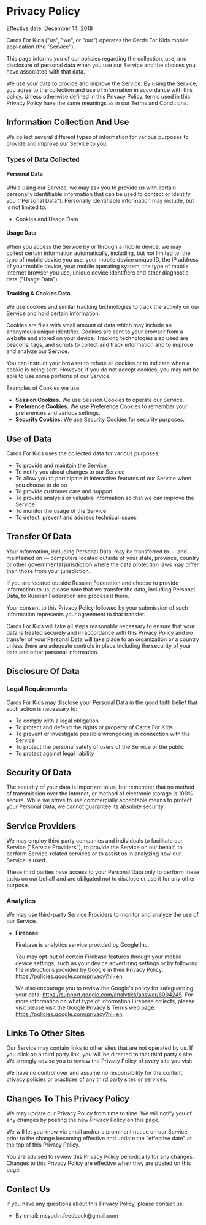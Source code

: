 <h1>Privacy Policy</h1>


<p>Effective date: December 14, 2018</p>


<p>Cards For Kids ("us", "we", or "our") operates the Cards For Kids mobile application (the "Service").</p>

<p>This page informs you of our policies regarding the collection, use, and disclosure of personal data when you use our Service and the choices you have associated with that data. </p>

<p>We use your data to provide and improve the Service. By using the Service, you agree to the collection and use of information in accordance with this policy. Unless otherwise defined in this Privacy Policy, terms used in this Privacy Policy have the same meanings as in our Terms and Conditions.</p>


<h2>Information Collection And Use</h2>

<p>We collect several different types of information for various purposes to provide and improve our Service to you.</p>

<h3>Types of Data Collected</h3>

<h4>Personal Data</h4>

<p>While using our Service, we may ask you to provide us with certain personally identifiable information that can be used to contact or identify you ("Personal Data"). Personally identifiable information may include, but is not limited to:</p>

<ul>
<li>Cookies and Usage Data</li>
</ul>

<h4>Usage Data</h4>

<p>When you access the Service by or through a mobile device, we may collect certain information automatically, including, but not limited to, the type of mobile device you use, your mobile device unique ID, the IP address of your mobile device, your mobile operating system, the type of mobile Internet browser you use, unique device identifiers and other diagnostic data ("Usage Data").</p>

<h4>Tracking & Cookies Data</h4>
<p>We use cookies and similar tracking technologies to track the activity on our Service and hold certain information.</p>
<p>Cookies are files with small amount of data which may include an anonymous unique identifier. Cookies are sent to your browser from a website and stored on your device. Tracking technologies also used are beacons, tags, and scripts to collect and track information and to improve and analyze our Service.</p>
<p>You can instruct your browser to refuse all cookies or to indicate when a cookie is being sent. However, if you do not accept cookies, you may not be able to use some portions of our Service.</p>
<p>Examples of Cookies we use:</p>
<ul>
 <li><strong>Session Cookies.</strong> We use Session Cookies to operate our Service.</li>
 <li><strong>Preference Cookies.</strong> We use Preference Cookies to remember your preferences and various settings.</li>
 <li><strong>Security Cookies.</strong> We use Security Cookies for security purposes.</li>
</ul>

<h2>Use of Data</h2>
 
<p>Cards For Kids uses the collected data for various purposes:</p> 
<ul>
 <li>To provide and maintain the Service</li>
 <li>To notify you about changes to our Service</li>
 <li>To allow you to participate in interactive features of our Service when you choose to do so</li>
 <li>To provide customer care and support</li>
 <li>To provide analysis or valuable information so that we can improve the Service</li>
 <li>To monitor the usage of the Service</li>
 <li>To detect, prevent and address technical issues</li>
</ul>

<h2>Transfer Of Data</h2>
<p>Your information, including Personal Data, may be transferred to — and maintained on — computers located outside of your state, province, country or other governmental jurisdiction where the data protection laws may differ than those from your jurisdiction.</p>
<p>If you are located outside Russian Federation and choose to provide information to us, please note that we transfer the data, including Personal Data, to Russian Federation and process it there.</p>
<p>Your consent to this Privacy Policy followed by your submission of such information represents your agreement to that transfer.</p>
<p>Cards For Kids will take all steps reasonably necessary to ensure that your data is treated securely and in accordance with this Privacy Policy and no transfer of your Personal Data will take place to an organization or a country unless there are adequate controls in place including the security of your data and other personal information.</p>

<h2>Disclosure Of Data</h2>

<h3>Legal Requirements</h3>
<p>Cards For Kids may disclose your Personal Data in the good faith belief that such action is necessary to:</p>
<ul>
 <li>To comply with a legal obligation</li>
 <li>To protect and defend the rights or property of Cards For Kids</li>
 <li>To prevent or investigate possible wrongdoing in connection with the Service</li>
 <li>To protect the personal safety of users of the Service or the public</li>
 <li>To protect against legal liability</li>
</ul>

<h2>Security Of Data</h2>
<p>The security of your data is important to us, but remember that no method of transmission over the Internet, or method of electronic storage is 100% secure. While we strive to use commercially acceptable means to protect your Personal Data, we cannot guarantee its absolute security.</p>

<h2>Service Providers</h2>
<p>We may employ third party companies and individuals to facilitate our Service ("Service Providers"), to provide the Service on our behalf, to perform Service-related services or to assist us in analyzing how our Service is used.</p>
<p>These third parties have access to your Personal Data only to perform these tasks on our behalf and are obligated not to disclose or use it for any other purpose.</p>

<h3>Analytics</h3>
<p>We may use third-party Service Providers to monitor and analyze the use of our Service.</p> 
<ul>
 <li>
 <p><strong>Firebase</strong></p>
 <p>Firebase is analytics service provided by Google Inc.</p>
 <p>You may opt-out of certain Firebase features through your mobile device settings, such as your device advertising settings or by following the instructions provided by Google in their Privacy Policy: <a href="https://policies.google.com/privacy?hl=en">https://policies.google.com/privacy?hl=en</a></p>
 <p>We also encourage you to review the Google's policy for safeguarding your data: <a href="https://support.google.com/analytics/answer/6004245">https://support.google.com/analytics/answer/6004245</a>. For more information on what type of information Firebase collects, please visit please visit the Google Privacy & Terms web page: <a href="https://policies.google.com/privacy?hl=en">https://policies.google.com/privacy?hl=en</a></p>
 </li>
 </ul>


<h2>Links To Other Sites</h2>
<p>Our Service may contain links to other sites that are not operated by us. If you click on a third party link, you will be directed to that third party's site. We strongly advise you to review the Privacy Policy of every site you visit.</p>
<p>We have no control over and assume no responsibility for the content, privacy policies or practices of any third party sites or services.</p>


<h2>Changes To This Privacy Policy</h2>
<p>We may update our Privacy Policy from time to time. We will notify you of any changes by posting the new Privacy Policy on this page.</p>
<p>We will let you know via email and/or a prominent notice on our Service, prior to the change becoming effective and update the "effective date" at the top of this Privacy Policy.</p>
<p>You are advised to review this Privacy Policy periodically for any changes. Changes to this Privacy Policy are effective when they are posted on this page.</p>


<h2>Contact Us</h2>
<p>If you have any questions about this Privacy Policy, please contact us:</p>
<ul>
 <li>By email: msyudin.feedback@gmail.com </li>
 
 </ul>
